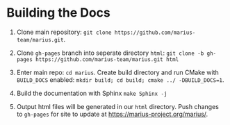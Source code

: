 # Building the Docs #

1. Clone main repository: `git clone https://github.com/marius-team/marius.git`.

2. Clone `gh-pages` branch into seperate directory `html`: `git clone -b gh-pages https://github.com/marius-team/marius.git html`

3. Enter main repo: `cd marius`. Create build directory and run CMake with `BUILD_DOCS` enabled: `mkdir build; cd build; cmake ../ -DBUILD_DOCS=1`.

2. Build the documentation with Sphinx `make Sphinx -j`

3. Output html files will be generated in our `html` directory. Push changes to `gh-pages` for site to update at https://marius-project.org/marius/.